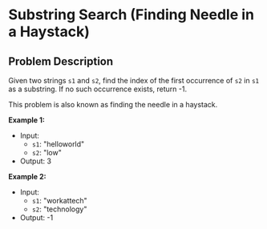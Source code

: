 # Substring Search (Finding Needle in a Haystack)

## Problem Description

Given two strings `s1` and `s2`, find the index of the first occurrence of `s2` in `s1` as a substring. If no such occurrence exists, return -1.

This problem is also known as finding the needle in a haystack.

**Example 1:**

- Input:
  - `s1`: "helloworld"
  - `s2`: "low"
- Output: 3

**Example 2:**

- Input:
  - `s1`: "workattech"
  - `s2`: "technology"
- Output: -1


